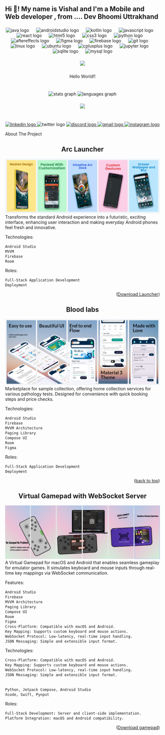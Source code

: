 <h2 align="left">Hi 👋! My name is Vishal and I'm a Mobile and Web developer , from .... Dev Bhoomi Uttrakhand</h2>

###

<div align="center">
  <img src="https://cdn.jsdelivr.net/gh/devicons/devicon/icons/java/java-original.svg" height="60" alt="java logo"  />
  <img width="15" />
  <img src="https://cdn.jsdelivr.net/gh/devicons/devicon/icons/androidstudio/androidstudio-original.svg" height="60" alt="androidstudio logo"  />
  <img width="15" />
  <img src="https://cdn.jsdelivr.net/gh/devicons/devicon/icons/kotlin/kotlin-original.svg" height="60" alt="kotlin logo"  />
  <img width="15" />
  <img src="https://cdn.jsdelivr.net/gh/devicons/devicon/icons/javascript/javascript-original.svg" height="60" alt="javascript logo"  />
  <img width="15" />
  <img src="https://cdn.jsdelivr.net/gh/devicons/devicon/icons/react/react-original.svg" height="60" alt="react logo"  />
  <img width="15" />
  <img src="https://cdn.jsdelivr.net/gh/devicons/devicon/icons/html5/html5-original.svg" height="60" alt="html5 logo"  />
  <img width="15" />
  <img src="https://cdn.jsdelivr.net/gh/devicons/devicon/icons/css3/css3-original.svg" height="60" alt="css3 logo"  />
  <img width="15" />
  <img src="https://cdn.jsdelivr.net/gh/devicons/devicon/icons/python/python-original.svg" height="60" alt="python logo"  />
  <img width="15" />
  <img src="https://cdn.jsdelivr.net/gh/devicons/devicon/icons/aftereffects/aftereffects-original.svg" height="60" alt="aftereffects logo"  />
  <img width="15" />
  <img src="https://cdn.jsdelivr.net/gh/devicons/devicon/icons/figma/figma-original.svg" height="60" alt="figma logo"  />
  <img width="15" />
  <img src="https://cdn.jsdelivr.net/gh/devicons/devicon/icons/firebase/firebase-plain.svg" height="60" alt="firebase logo"  />
  <img width="15" />
  <img src="https://cdn.jsdelivr.net/gh/devicons/devicon/icons/git/git-original.svg" height="60" alt="git logo"  />
  <img width="15" />
  <img src="https://cdn.jsdelivr.net/gh/devicons/devicon/icons/linux/linux-original.svg" height="60" alt="linux logo"  />
  <img width="15" />
  <img src="https://cdn.jsdelivr.net/gh/devicons/devicon/icons/ubuntu/ubuntu-plain.svg" height="60" alt="ubuntu logo"  />
  <img width="15" />
  <img src="https://cdn.jsdelivr.net/gh/devicons/devicon/icons/cplusplus/cplusplus-original.svg" height="60" alt="cplusplus logo"  />
  <img width="15" />
  <img src="https://cdn.jsdelivr.net/gh/devicons/devicon/icons/jupyter/jupyter-original.svg" height="60" alt="jupyter logo"  />
  <img width="15" />
  <img src="https://cdn.jsdelivr.net/gh/devicons/devicon/icons/sqlite/sqlite-original.svg" height="60" alt="sqlite logo"  />
  <img width="15" />
  <img src="https://cdn.jsdelivr.net/gh/devicons/devicon/icons/mysql/mysql-original.svg" height="60" alt="mysql logo"  />
</div>

###

<div align="center">
  <img height="350" src="https://i.postimg.cc/s2gWQHPS/gifdevloper-ezgif-com-video-to-gif-converter.gif"  />
</div>

###

<p align="center">Hello World!!</p>

###

<br clear="both">

<div align="center">
  <img src="https://github-readme-stats.vercel.app/api?username=Xemb0&hide_title=false&hide_rank=false&show_icons=true&include_all_commits=true&count_private=true&disable_animations=false&theme=dracula&locale=en&hide_border=false&order=1" height="150" alt="stats graph"  />
  <img src="https://github-readme-stats.vercel.app/api/top-langs?username=Xemb0&locale=en&hide_title=false&layout=compact&card_width=320&langs_count=5&theme=dracula&hide_border=false&order=2" height="150" alt="languages graph"  />
</div>

###

<div align="center">
  <img src="https://profile-counter.glitch.me/Xemb0/count.svg?"  />
</div>

###

<br clear="both">

<div align="center">
  <a href="https://www.linkedin.com/in/vishal-nishad-9644a51b2/" target="_blank">
    <img src="https://raw.githubusercontent.com/maurodesouza/profile-readme-generator/master/src/assets/icons/social/linkedin/default.svg" width="70" height="40" alt="linkedin logo"  />
  </a>
  <img src="https://raw.githubusercontent.com/maurodesouza/profile-readme-generator/master/src/assets/icons/social/twitter/default.svg" width="70" height="40" alt="twitter logo"  />
  <a href="525381177436274700" target="_blank">
    <img src="https://raw.githubusercontent.com/maurodesouza/profile-readme-generator/master/src/assets/icons/social/discord/default.svg" width="70" height="40" alt="discord logo"  />
  </a>
  <a href="Nishadvishal937@gmail.com" target="_blank">
    <img src="https://raw.githubusercontent.com/maurodesouza/profile-readme-generator/master/src/assets/icons/social/gmail/default.svg" width="70" height="40" alt="gmail logo"  />
  </a>
  <a href="https://www.instagram.com/vi_shu.3?igsh=d3MwY2k5bnh5ZTR2" target="_blank">
    <img src="https://raw.githubusercontent.com/maurodesouza/profile-readme-generator/master/src/assets/icons/social/instagram/default.svg" width="70" height="40" alt="instagram logo"  />
  </a>
</div>




<!-- ABOUT THE PROJECT -->
About The Project
<h2 align="center">Arc Launcher</h2>

![Alt text](Arclauncher.png) Transforms the standard Android experience into a futuristic, exciting interface, enhancing user interaction and making everyday Android phones feel fresh and innovative.

Technologies:

    Android Studio
    MVVM
    Firebase
    Room

Roles:

    Full-Stack Application Development
    Deployment
<p align="right">(<a href="https://imautotech.in/our_products/arc_launcher/arclauncher">Download Launcher</a>)</p>

<h2 align="center">Blood labs</h2>

![Alt text](bloodlabs.png) Marketplace for sample collection, offering home collection services for various pathology tests. Designed for convenience with quick booking steps and price checks.

Technologies:

    Android Studio
    Firebase
    MVVM Architecture
    Paging Library
    Compose UI
    Room
    Figma

Roles:

  
    Full-Stack Application Development
    Deployment

<p align="right">(<a href="#readme-top">back to top</a>)</p>
<h2 align="center">Virtual Gamepad with WebSocket Server</h2>

![Alt text](WxGampad.png)
A Virtual Gamepad for macOS and Android that enables seamless gameplay for emulator games. It simulates keyboard and mouse inputs through real-time key mappings via WebSocket communication.

Features:

    Android Studio
    Firebase
    MVVM Architecture
    Paging Library
    Compose UI
    Room
    Figma
    Cross-Platform: Compatible with macOS and Android.
    Key Mapping: Supports custom keyboard and mouse actions.
    WebSocket Protocol: Low-latency, real-time input handling.
    JSON Messaging: Simple and extensible input format.

Technologies:

    Cross-Platform: Compatible with macOS and Android.
    Key Mapping: Supports custom keyboard and mouse actions.
    WebSocket Protocol: Low-latency, real-time input handling.
    JSON Messaging: Simple and extensible input format.


    Python, Jetpack Compose, Android Studio
    Xcode, Swift, Pynput
Roles:

    Full-Stack Development: Server and client-side implementation.
    Platform Integration: macOS and Android compatibility.

<p align="right">(<a href="https://imautotech.in/our_products/wx_gamepad/wxgamepad">Download gamepad</a>)</p>
